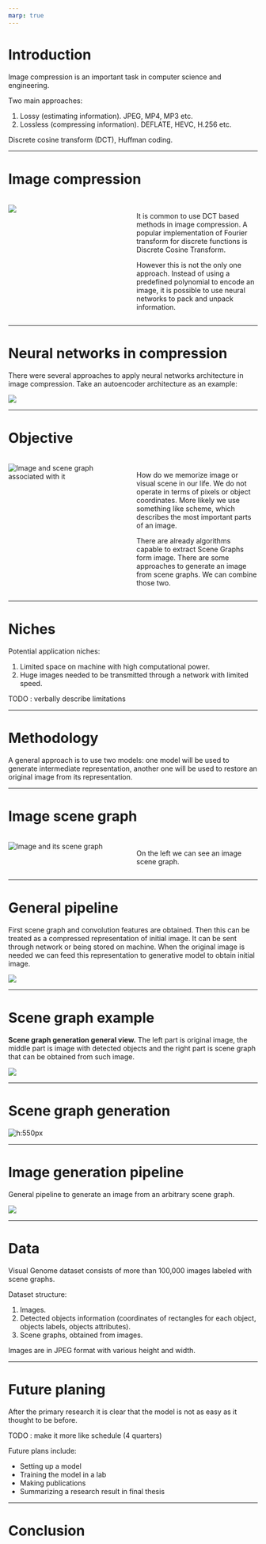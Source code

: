 ```yaml
---
marp: true
---
```


<style>
div.twocols {
  margin-top: 35px;
  column-count: 2;
}
div.twocols p:first-child,
div.twocols h1:first-child,
div.twocols h2:first-child,
div.twocols ul:first-child,
div.twocols ul li:first-child,
div.twocols ul li p:first-child {
  margin-top: 0 !important;
}
div.twocols p.break {
  break-before: column;
  margin-top: 0;
}
</style>

# Introduction

Image compression is an important task in computer science and engineering.

Two main approaches:
1. Lossy (estimating information). JPEG, MP4, MP3 etc.
2. Lossless (compressing information). DEFLATE, HEVC, H.256 etc.

Discrete cosine transform (DCT), Huffman coding.

---

# Image compression

<div class="twocols">

![](img/2d-dct.png)

<p class="break"></p>

It is common to use DCT based methods in image compression. A popular implementation of Fourier transform for discrete functions is Discrete Cosine Transform.

However this is not the only one approach. Instead of using a predefined polynomial to encode an image, it is possible to use neural networks to pack and unpack information.

</div>

---

# Neural networks in compression

There were several approaches to apply neural networks architecture in image compression. Take an autoencoder architecture as an example:

![](img/neural-compression.png)

---

# Objective

<div class="twocols">

![**Image and scene graph associated with it**](./img/Image%20and%20scene%20graph.png)

<p class="break"></p>

How do we memorize image or visual scene in our life. We do not operate in terms of pixels or object coordinates. More likely we use something like scheme, which describes the most important parts of an image.

There are already algorithms capable to extract Scene Graphs form image. There are some approaches to generate an image from scene graphs. We can combine those two.

</div>

---

# Niches

Potential application niches:

1. Limited space on machine with high computational power.
2. Huge images needed to be transmitted through a network with limited speed.

TODO : verbally describe limitations

---

# Methodology

A general approach is to use two models: one model will be used to generate intermediate representation, another one will be used to restore an original image from its representation.

---

# Image scene graph

<div class="twocols">

![**Image and its scene graph**](./img/Image%20and%20scene%20graph.png)

<p class="break">

On the left we can see an image scene graph.

</div>

---

# General pipeline

First scene graph and convolution features are obtained. Then this can be treated as a compressed representation of initial image. It can be sent through network or being stored on machine. When the original image is needed we can feed this representation to generative model to obtain initial image.

![](./img/Application%20general%20pipeline.png)

---

# Scene graph example

**Scene graph generation general view.** The left part is original image, the middle part is image with detected objects and the right part is scene graph that can be obtained from such image.

![](./img/Scene%20graph%20example.png)

---

# Scene graph generation

![h:550px](./img/SGG%20pipeline.png)

---

# Image generation pipeline

General pipeline to generate an image from an arbitrary scene graph.

![](./img/Image%20generation%20from%20SG.png)

---

# Data

Visual Genome dataset consists of more than 100,000 images labeled with scene graphs.

Dataset structure:

1. Images.
2. Detected objects information (coordinates of rectangles for each object, objects labels, objects attributes).
3. Scene graphs, obtained from images.

Images are in JPEG format with various height and width.



---

# Future planing

After the primary research it is clear that the model is not as easy as it thought to be before.

TODO : make it more like schedule (4 quarters)

Future plans include:
 - Setting up a model
 - Training the model in a lab
 - Making publications
 - Summarizing a research result in final thesis

---

# Conclusion
